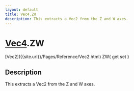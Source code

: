 ```yaml
---
layout: default
title: Vec4.ZW
description: This extracts a Vec2 from the Z and W axes.
---
```

# [Vec4]({{site.url}}/Pages/Reference/Vec4.html).ZW

<div class='signature' markdown='1'>
[Vec2]({{site.url}}/Pages/Reference/Vec2.html) ZW{ get set }
</div>

## Description
This extracts a Vec2 from the Z and W axes.

